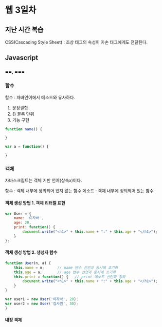 # 웹 3일차

## 지난 시간 복습

CSS(Cascading Style Sheet) : 조상 태그의 속성이 자손 태그에게도 전달된다.

## Javascript

### ==, ===

### 함수

함수 : 자바언어에서 메소드와 유사하다.

1. 문장결합
2. {} 블록 단위
3. 기능 구현

```javascript
function name() {

}

var a = function() {

}
```

### 객체

자바스크립트는 객체 기반 언어(상속x)이다.

함수 : 객체 내부에 정의되어 있지 않는 함수
메소드 : 객체 내부에 정의되어 있는 함수

#### 객체 생성 방법 1. 객체 리터럴 표현

```js
var User = {
    name: '이자바',
    age: 20,
    print: function() {
        document.write("<h1>" + this.name + ":" + this.age + "</h1>"); // this라는 키워드를 꼭 써줘야 한다.
    }
};
```

#### 객체 생성 방법 2. 생성자 함수

```js
function User(n, a) {
    this.name = n;      // name 변수 선언과 동시에 초기화
    this.age = a;       // age 변수 선언과 동시에 초기화
    this.print = function() {   // print 메소드 선언과 정의
        document.write("<h1>" + this.name + ":" + this.age + "</h1>"); 
    }
}

var user1 = new User('이자바', 20);
var user2 = new User('김사원', 30);
}
```

#### 내장 객체


